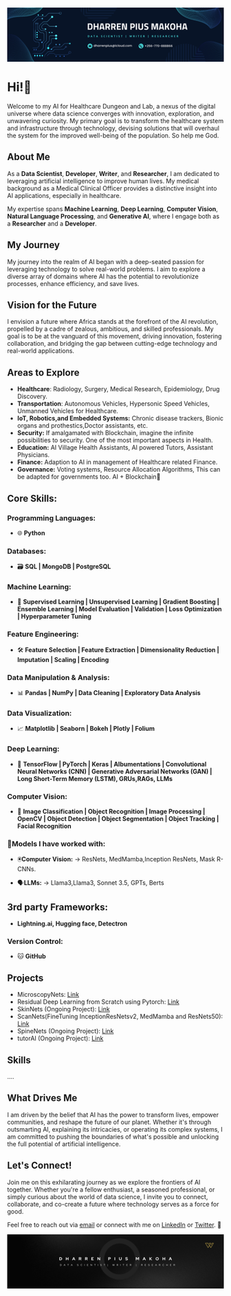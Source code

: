![AI Banner](https://github.com/Dharren09/Dharren09/blob/main/Blue%20and%20White%20Architect%20LinkedIn%20Banner%203.png)

# Hi!👋

Welcome to my AI for Healthcare Dungeon and Lab, a nexus of the digital universe where data science converges with innovation, exploration, and unwavering curiosity. My primary goal is to transform the healthcare system and infrastructure through technology, devising solutions that will overhaul the system for the improved well-being of the population. So help me God.

## About Me

As a **Data Scientist**, **Developer**, **Writer**, and **Researcher**, I am dedicated to leveraging artificial intelligence to improve human lives. My medical background as a Medical Clinical Officer provides a distinctive insight into AI applications, especially in healthcare.

My expertise spans **Machine Learning**, **Deep Learning**, **Computer Vision**, **Natural Language Processing**, and **Generative AI**, where I engage both as a **Researcher** and a **Developer**.

## My Journey

My journey into the realm of AI began with a deep-seated passion for leveraging technology to solve real-world problems. I aim to explore a diverse array of domains where AI has the potential to revolutionize processes, enhance efficiency, and save lives.

## Vision for the Future

I envision a future where Africa stands at the forefront of the AI revolution, propelled by a cadre of zealous, ambitious, and skilled professionals. My goal is to be at the vanguard of this movement, driving innovation, fostering collaboration, and bridging the gap between cutting-edge technology and real-world applications.

## Areas to Explore

- **Healthcare**: Radiology, Surgery, Medical Research, Epidemiology, Drug Discovery.
- **Transportation**: Autonomous Vehicles, Hypersonic Speed Vehicles, Unmanned Vehicles for Healthcare.
- **IoT, Robotics,and Embedded Systems:** Chronic disease trackers, Bionic organs and prothestics,Doctor assistants, etc.
- **Security:** If amalgamated with Blockchain, imagine the infinite possibilities to security. One of the most important aspects in Health.
- **Education:** AI Village Health Assistants, AI powered Tutors, Assistant Physicians.
- **Finance:** Adaption to AI in management of Healthcare related Finance.
- **Governance:** Voting systems, Resource Allocation Algorithms, This can be adapted for governments too. AI + Blockchain🤍

## Core Skills:

### Programming Languages:
- 🌐 **Python**

### Databases:
- 🗃️ **SQL | MongoDB | PostgreSQL**

### Machine Learning:
- 🤖 **Supervised Learning | Unsupervised Learning | Gradient Boosting | Ensemble Learning | Model Evaluation | Validation | Loss Optimization | Hyperparameter Tuning**

### Feature Engineering:
- 🛠️ **Feature Selection | Feature Extraction | Dimensionality Reduction | Imputation | Scaling | Encoding**

### Data Manipulation & Analysis:
- 📊 **Pandas | NumPy | Data Cleaning | Exploratory Data Analysis**

### Data Visualization:
- 📈 **Matplotlib | Seaborn | Bokeh | Plotly | Folium**

### Deep Learning:
- 🧠 **TensorFlow | PyTorch | Keras | Albumentations | Convolutional Neural Networks (CNN) | Generative Adversarial Networks (GAN) | Long Short-Term Memory (LSTM), GRUs,RAGs, LLMs**


### Computer Vision:
- 📸 **Image Classification | Object Recognition | Image Processing | OpenCV | Object Detection | Object Segmentation | Object Tracking | Facial Recognition**

### 🤖Models I have worked with:
- 🖲**Computer Vision:** -> ResNets, MedMamba,Inception ResNets, Mask R-CNNs.

- 🗣**LLMs:** -> Llama3,Llama3, Sonnet 3.5, GPTs, Berts

## 3rd party Frameworks:
- **Lightning.ai, Hugging face, Detectron**

### Version Control:
- 🐱 **GitHub**

## Projects

- MicroscopyNets: [Link](https://www.github.com/Dharren09/MicroscopyNets)
- Residual Deep Learning from Scratch using Pytorch: [Link](https://www.github.com/Dharren09/ResNets_for_Brain_Tumor_Classification)
- SkinNets (Ongoing Project): [Link](https://www.github.com/Dharren09/SkinNets)
- ScanNets(FineTuning InceptionResNetsv2, MedMamba and ResNets50): [Link](https://www.github.com/Dharren09/ScanNets)
- SpineNets (Ongoing Project): [Link](https://www.github.com/Dharren09/SpineNets)
- tutorAI (Ongoing Project): [Link](https://www.github.com/Dharren09/tutorAI)

## Skills
....

## What Drives Me

I am driven by the belief that AI has the power to transform lives, empower communities, and reshape the future of our planet. Whether it's through outsmarting AI, explaining its intricacies, or operating its complex systems, I am committed to pushing the boundaries of what's possible and unlocking the full potential of artificial intelligence.

## Let's Connect!

Join me on this exhilarating journey as we explore the frontiers of AI together. Whether you're a fellow enthusiast, a seasoned professional, or simply curious about the world of data science, I invite you to connect, collaborate, and co-create a future where technology serves as a force for good.

Feel free to reach out via [email](mailto:dharrenpius@icloud.com) or connect with me on [LinkedIn](https://www.linkedin.com/in/iamdevdharrenzug) or [Twitter](https://www.twitter.com/iamdevdharrenug). 🚀

![Footer Image](https://github.com/Dharren09/Dharren09/blob/main/2.png)
